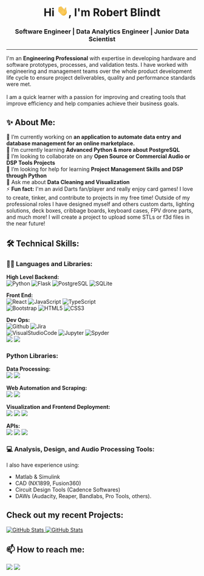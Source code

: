 <h1 align="center">Hi <img src="https://raw.githubusercontent.com/ABSphreak/ABSphreak/master/gifs/Hi.gif" width="30px">, I'm Robert Blindt</h1>
<h3 align="center">Software Engineer | Data Analytics Engineer | Junior Data Scientist</h3>

<hr>

I'm an **Engineering Professional** with expertise in developing hardware and software prototypes, processes, and validation tests.  I have worked with engineering and management teams over the whole product development life cycle to ensure project deliverables, quality and performance standards were met.
<br><br>
I am a quick learner with a passion for improving and creating tools that improve efficiency and help companies achieve their business goals.<br>

## ✨ About Me: 

🔭 I’m currently working on **an application to automate data entry and database management for an online marketplace.** \
🌱 I’m currently learning **Advanced Python & more about PostgreSQL**\
👯 I’m looking to collaborate on any **Open Source or Commercial Audio or DSP Tools Projects**\
🤔 I’m looking for help for learning **Project Management Skills and DSP through Python**\
💬 Ask me about **Data Cleaning and Visualization** \
⚡ **Fun fact:** I'm an avid Darts fan/player and really enjoy card games!  I love to create, tinker, and contribute to projects in my free time!  Outside of my professional roles I have designed myself and others custom darts, lighting solutions, deck boxes, cribbage boards, keyboard cases, FPV drone parts, and much more!  I will create a project to upload some STLs or f3d files in the near future! 


## 🛠️ Technical Skills: 
### 👨‍💻 Languages and Libraries:
**High Level Backend:** \
![Python](https://img.shields.io/badge/Python-3776AB?style=for-the-badge&logo=python&logoColor=white)
![Flask](https://img.shields.io/badge/Flask-000000?style=for-the-badge&logo=flask&logoColor=white)
![PostgreSQL](https://img.shields.io/badge/PostgreSQL-4169E1?style=for-the-badge&logo=PostgreSQL&logoColor=white)
![SQLite](https://img.shields.io/badge/SQLite-003B57?style=for-the-badge&logo=sqlite&logoColor=white)

**Front End:** \
![React](https://img.shields.io/badge/React-61DAFB?style=for-the-badge&logo=react&logoColor=black)
![JavaScript](https://img.shields.io/badge/JavaScript-F7DF1E?style=for-the-badge&logo=javascript&logoColor=black)
![TypeScript](https://img.shields.io/badge/TypeScript-3178C6?style=for-the-badge&logo=typescript&logoColor=white)\
![Bootstrap](https://img.shields.io/badge/Bootstrap-7952B3?style=for-the-badge&logo=bootstrap&logoColor=white)
![HTML5](https://img.shields.io/badge/HTML5-E34F26?style=for-the-badge&logo=html5&logoColor=white)
![CSS3](https://img.shields.io/badge/CSS3-1572B6?style=for-the-badge&logo=css3&logoColor=white)

**Dev Ops:** \
![Github](https://img.shields.io/badge/GitHub-181717?style=for-the-badge&logo=GitHub&logoColor=white)
![Jira](https://img.shields.io/badge/Jira-0052CC?style=for-the-badge&logo=jira&logoColor=white)\
![VisualStudioCode](https://img.shields.io/badge/visualstudiocode-007ACC?style=for-the-badge&logo=visualstudiocode&logoColor=white)
![Jupyter](https://img.shields.io/badge/Jupyter-F37626?style=for-the-badge&logo=Jupyter&logoColor=white)
![Spyder](https://img.shields.io/badge/Spyder-FF0000?style=for-the-badge&logo=Spyderide&logoColor=white)\
<img src="https://img.shields.io/badge/windows-0078D6?style=for-the-badge&logo=windows&logoColor=white">
<img src="https://img.shields.io/badge/microsoftoffice-D83B01?style=for-the-badge&logo=microsoftoffice&logoColor=white">

### Python Libraries:
**Data Processing:** \
<img src="https://img.shields.io/badge/NumPy-013243?style=for-the-badge&logo=numpy&logoColor=white">
<img src="https://img.shields.io/badge/Pandas-150458?style=for-the-badge&logo=pandas&logoColor=white">

**Web Automation and Scraping:** \
<img src="https://img.shields.io/badge/Selenium-43B02A?style=for-the-badge&logo=selenium&logoColor=white">
<img src="https://img.shields.io/badge/Beautiful_Soup-3776AB?style=for-the-badge">

**Visualization and Frontend Deployment:** \
<img src="https://img.shields.io/badge/Matplotlib-3776AB?style=for-the-badge">
<img src="https://img.shields.io/badge/Plotly-3F4F75?style=for-the-badge&logo=plotly&logoColor=white">
<img src="https://img.shields.io/badge/Streamlit-FF4B4B?style=for-the-badge&logo=streamlit&logoColor=white">

**APIs:** \
<img src="https://img.shields.io/badge/Scryfall-16161D?style=for-the-badge&logo=scryfall&logoColor=white">
<img src="https://img.shields.io/badge/Spotipy-1DB954?style=for-the-badge&logo=spotify&logoColor=white">
<img src="https://img.shields.io/badge/discogs_client-333333?style=for-the-badge&logo=discogs&logoColor=white">


### 💻 Analysis, Design, and Audio Processing Tools:
I also have experience using: 
- Matlab & Simulink 
- CAD (NX1899, Fusion360) 
- Circuit Design Tools (Cadence Softwares)
- DAWs (Audacity, Reaper, Bandlabs, Pro Tools, others).


## Check out my recent Projects:
<div>
  <p>
    <a href="https://github.com/robertblindt/CommanderGrams.git">
      <img src="https://github-readme-stats.vercel.app/api/pin/?username=robertblindt&repo=CommanderGrams" alt="GitHub Stats" />
    </a>
    <a href="https://github.com/robertblindt/Artistic-Intent-Analysis-and-Visualization-Tool.git">
      <img src="https://github-readme-stats.vercel.app/api/pin/?username=robertblindt&repo=Artistic-Intent-Analysis-and-Visualization-Tool" alt="GitHub Stats" />
    </a>
  </p>
</div>



## 📫 How to reach me:
<a href="https://www.linkedin.com/in/robertblindt/" rel="nofollow">
    <img src="https://img.shields.io/badge/robertblindt-0A66C2?style=for-the-badge&logo=linkedin&logoColor=white"></a>
<a href="mailto:robertjblindt@gmail.com?subject=[GitHub]%20Hello%20Robert" >    
    <img src="https://img.shields.io/badge/robertjblindt@gmail.com-EA4335?style=for-the-badge&logo=gmail&logoColor=white"></a>
</p>

